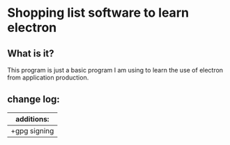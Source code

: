 # Shopping list software to learn electron


## What is it?
This program is just a basic program I am using to learn the use of electron from application production.


## change log: 
|additions:|
|-------------------|
| +gpg signing |
